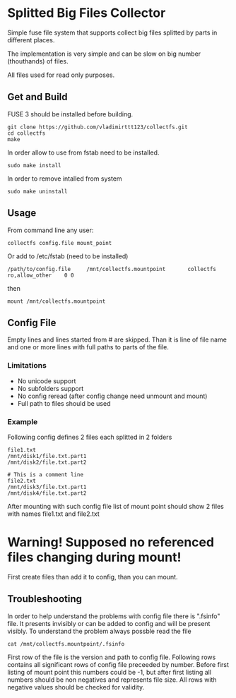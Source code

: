 # Splitted Big Files Collector

Simple fuse file system that supports collect big files splitted by parts in different places.

The implementation is very simple and can be slow on big number (thouthands) of files.

All files used for read only purposes.

## Get and Build
FUSE 3 should be installed before building.
```
git clone https://github.com/vladimirttt123/collectfs.git
cd collectfs
make
```
In order allow to use from fstab need to be installed.
```
sudo make install
```

In order to remove intalled from system
```
sudo make uninstall
```

## Usage 
From command line any user:
```
collectfs config.file mount_point
```
Or add to /etc/fstab (need to be installed)
```
/path/to/config.file     /mnt/collectfs.mountpoint       collectfs   ro,allow_other    0 0
```
then
```
mount /mnt/collectfs.mountpoint
```

## Config File
Empty lines and lines started from # are skipped.
Than it is line of file name and one or more lines with full paths to parts of the file.

### Limitations
* No unicode support
* No subfolders support
* No config reread (after config change need unmount and mount)
* Full path to files should be used
### Example 
Following config defines 2 files each splitted in 2 folders
```
file1.txt
/mnt/disk1/file.txt.part1
/mnt/disk2/file.txt.part2

# This is a comment line
file2.txt
/mnt/disk3/file.txt.part1
/mnt/disk4/file.txt.part2

```

After mounting with such config file list of mount point should show 2 files with names file1.txt and file2.txt

# Warning! Supposed no referenced files changing during mount!
First create files than add it to config, than you can mount.

## Troubleshooting
In order to help understand the problems with config file there is ".fsinfo" file.
It presents invisibly or can be added to config and will be present visibly.
To understand the problem always possble read the file
```
cat /mnt/collectfs.mountpoint/.fsinfo
```
First row of the file is the version and path to config file. 
Following rows contains all significant rows of config file preceeded by number. 
Before first listing of mount point this numbers could be
-1, but after first listing all numbers should be non negatives and represents file size.
All rows with negative values should be checked for validity.